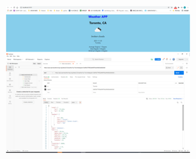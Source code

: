 ![alt text](https://github.com/mingyangGBC/101287844_comp3123_labtest2/blob/master/labtest2_web.png?raw=true)
![alt text](https://github.com/mingyangGBC/101287844_comp3123_labtest2/blob/master/labtest2_postman.png?raw=true)

